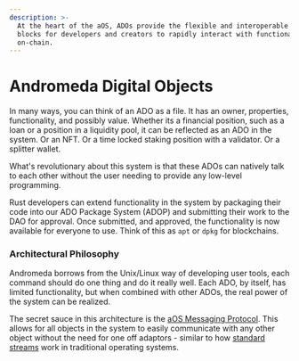 ```yaml
---
description: >-
  At the heart of the aOS, ADOs provide the flexible and interoperable building
  blocks for developers and creators to rapidly interact with functionality
  on-chain.
---
```


# Andromeda Digital Objects

In many ways, you can think of an ADO as a file. It has an owner, properties, functionality, and possibly value. Whether its a financial position, such as a loan or a position in a liquidity pool, it can be reflected as an ADO in the system. Or an NFT. Or a time locked staking position with a validator. Or a splitter wallet.

What's revolutionary about this system is that these ADOs can natively talk to each other without the user needing to provide any low-level programming.

Rust developers can extend functionality in the system by packaging their code into our ADO Package System (ADOP) and submitting their work to the DAO for approval. Once submitted, and approved, the functionality is now available for everyone to use. Think of this as `apt` or `dpkg` for blockchains.

### Architectural Philosophy

Andromeda borrows from the Unix/Linux way of developing user tools, each command should do one thing and do it really well. Each ADO, by itself, has limited functionality, but when combined with other ADOs, the real power of the system can be realized.

The secret sauce in this architecture is the [aOS Messaging Protocol](../aos-messaging-protocol.md). This allows for all objects in the system to easily communicate with any other object without the need for one off adaptors - similar to how [standard streams](https://en.wikipedia.org/wiki/Standard\_streams) work in traditional operating systems.
